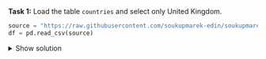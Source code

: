 

**Task 1:** Load the table `countries` and select only United Kingdom.

  ```python
  source = "https://raw.githubusercontent.com/soukupmarek-edin/soukupmarek-edin.github.io/main/data_analysis/data/countries.csv"
  df = pd.read_csv(source)
  ```

<details>
  <summary>Show solution</summary>
  
  ```python
  source = "https://raw.githubusercontent.com/soukupmarek-edin/soukupmarek-edin.github.io/main/data_analysis/data/countries.csv"
  df = pd.read_csv(source)
  ```
  
</details>
